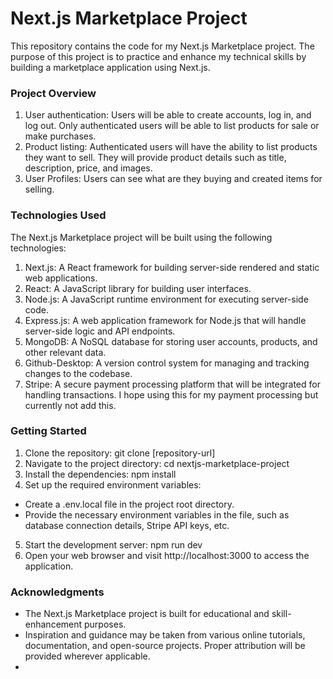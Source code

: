 
# Next.js Marketplace Project

This repository contains the code for my Next.js Marketplace project. The purpose of this project is to practice and enhance my technical skills by building a marketplace application using Next.js.




### Project Overview

1. User authentication: Users will be able to create accounts, log in, and log out. Only authenticated users will be able to list products for sale or make purchases.
2. Product listing: Authenticated users will have the ability to list products they want to sell. They will provide product details such as title, description, price, and images.
3. User Profiles: Users can see what are they buying and created items for selling.
### Technologies Used

The Next.js Marketplace project will be built using the following technologies:

1. Next.js: A React framework for building server-side rendered and static web applications.
2. React: A JavaScript library for building user interfaces.
3. Node.js: A JavaScript runtime environment for executing server-side code.
4. Express.js: A web application framework for Node.js that will handle server-side logic and API endpoints.
5. MongoDB: A NoSQL database for storing user accounts, products, and other relevant data.
6. Github-Desktop: A version control system for managing and tracking changes to the codebase.
7. Stripe: A secure payment processing platform that will be integrated for handling transactions. I hope using this for my payment processing but currently not add this.
### Getting Started

1. Clone the repository: git clone [repository-url]
2. Navigate to the project directory: cd nextjs-marketplace-project
3. Install the dependencies: npm install
4. Set up the required environment variables:
  * Create a .env.local file in the project root directory.
  * Provide the necessary environment variables in the file, such as database connection details, Stripe API keys, etc.
5. Start the development server: npm run dev
6. Open your web browser and visit http://localhost:3000 to access the application.
###  Acknowledgments

* The Next.js Marketplace project is built for educational and skill-enhancement purposes.
* Inspiration and guidance may be taken from various online tutorials, documentation, and open-source projects. Proper attribution will be provided wherever applicable.
* 
